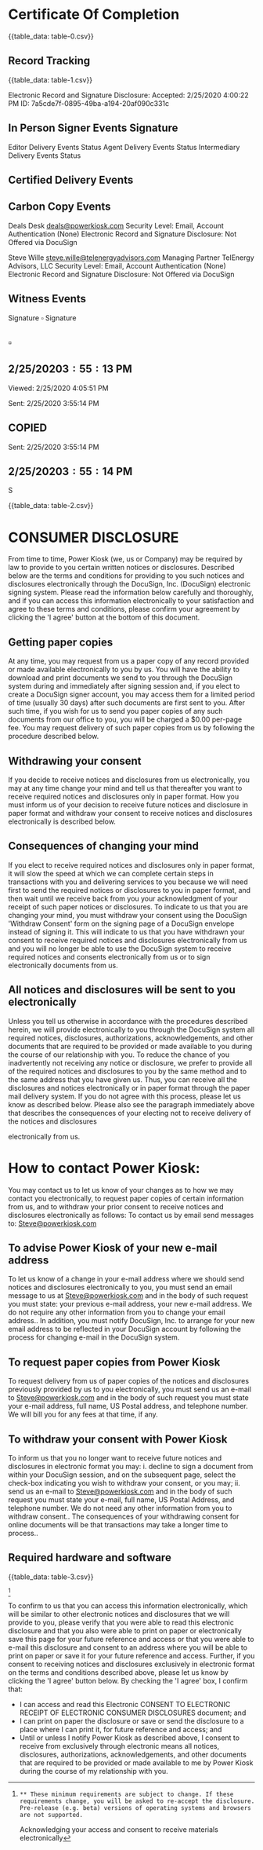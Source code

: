 # Certificate Of Completion 

{{table_data: table-0.csv}}

## Record Tracking

{{table_data: table-1.csv}}

Electronic Record and Signature Disclosure: Accepted: 2/25/2020 4:00:22 PM
ID: 7a5cde7f-0895-49ba-a194-20af090c331c

## In Person Signer Events Signature

Editor Delivery Events Status
Agent Delivery Events Status
Intermediary Delivery Events Status

## Certified Delivery Events

## Carbon Copy Events

Deals Desk deals@powerkiosk.com
Security Level: Email, Account Authentication (None)
Electronic Record and Signature Disclosure: Not Offered via DocuSign

Steve Wille
steve.wille@telenergyadvisors.com
Managing Partner
TelEnergy Advisors, LLC
Security Level: Email, Account Authentication (None)
Electronic Record and Signature Disclosure: Not Offered via DocuSign

## Witness Events

Signature
$\square$
Signature

## $\square$

## $2 / 25 / 20203: 55: 13$ PM

Viewed: 2/25/2020 4:05:51 PM

Sent: 2/25/2020 3:55:14 PM

## COPIED

Sent: 2/25/2020 3:55:14 PM

## $2 / 25 / 20203: 55: 14$ PM

S

{{table_data: table-2.csv}}

# CONSUMER DISCLOSURE 

From time to time, Power Kiosk (we, us or Company) may be required by law to provide to you certain written notices or disclosures. Described below are the terms and conditions for providing to you such notices and disclosures electronically through the DocuSign, Inc. (DocuSign) electronic signing system. Please read the information below carefully and thoroughly, and if you can access this information electronically to your satisfaction and agree to these terms and conditions, please confirm your agreement by clicking the 'I agree' button at the bottom of this document.

## Getting paper copies

At any time, you may request from us a paper copy of any record provided or made available electronically to you by us. You will have the ability to download and print documents we send to you through the DocuSign system during and immediately after signing session and, if you elect to create a DocuSign signer account, you may access them for a limited period of time (usually 30 days) after such documents are first sent to you. After such time, if you wish for us to send you paper copies of any such documents from our office to you, you will be charged a $\$ 0.00$ per-page fee. You may request delivery of such paper copies from us by following the procedure described below.

## Withdrawing your consent

If you decide to receive notices and disclosures from us electronically, you may at any time change your mind and tell us that thereafter you want to receive required notices and disclosures only in paper format. How you must inform us of your decision to receive future notices and disclosure in paper format and withdraw your consent to receive notices and disclosures electronically is described below.

## Consequences of changing your mind

If you elect to receive required notices and disclosures only in paper format, it will slow the speed at which we can complete certain steps in transactions with you and delivering services to you because we will need first to send the required notices or disclosures to you in paper format, and then wait until we receive back from you your acknowledgment of your receipt of such paper notices or disclosures. To indicate to us that you are changing your mind, you must withdraw your consent using the DocuSign 'Withdraw Consent' form on the signing page of a DocuSign envelope instead of signing it. This will indicate to us that you have withdrawn your consent to receive required notices and disclosures electronically from us and you will no longer be able to use the DocuSign system to receive required notices and consents electronically from us or to sign electronically documents from us.

## All notices and disclosures will be sent to you electronically

Unless you tell us otherwise in accordance with the procedures described herein, we will provide electronically to you through the DocuSign system all required notices, disclosures, authorizations, acknowledgements, and other documents that are required to be provided or made available to you during the course of our relationship with you. To reduce the chance of you inadvertently not receiving any notice or disclosure, we prefer to provide all of the required notices and disclosures to you by the same method and to the same address that you have given us. Thus, you can receive all the disclosures and notices electronically or in paper format through the paper mail delivery system. If you do not agree with this process, please let us know as described below. Please also see the paragraph immediately above that describes the consequences of your electing not to receive delivery of the notices and disclosures

electronically from us.

# How to contact Power Kiosk: 

You may contact us to let us know of your changes as to how we may contact you electronically, to request paper copies of certain information from us, and to withdraw your prior consent to receive notices and disclosures electronically as follows:
To contact us by email send messages to: Steve@powerkiosk.com

## To advise Power Kiosk of your new e-mail address

To let us know of a change in your e-mail address where we should send notices and disclosures electronically to you, you must send an email message to us at Steve@powerkiosk.com and in the body of such request you must state: your previous e-mail address, your new e-mail address. We do not require any other information from you to change your email address..
In addition, you must notify DocuSign, Inc. to arrange for your new email address to be reflected in your DocuSign account by following the process for changing e-mail in the DocuSign system.

## To request paper copies from Power Kiosk

To request delivery from us of paper copies of the notices and disclosures previously provided by us to you electronically, you must send us an e-mail to Steve@powerkiosk.com and in the body of such request you must state your e-mail address, full name, US Postal address, and telephone number. We will bill you for any fees at that time, if any.

## To withdraw your consent with Power Kiosk

To inform us that you no longer want to receive future notices and disclosures in electronic format you may:
i. decline to sign a document from within your DocuSign session, and on the subsequent page, select the check-box indicating you wish to withdraw your consent, or you may; ii. send us an e-mail to Steve@powerkiosk.com and in the body of such request you must state your e-mail, full name, US Postal Address, and telephone number. We do not need any other information from you to withdraw consent.. The consequences of your withdrawing consent for online documents will be that transactions may take a longer time to process..

## Required hardware and software

{{table_data: table-3.csv}}

[^0]
[^0]:    ** These minimum requirements are subject to change. If these requirements change, you will be asked to re-accept the disclosure. Pre-release (e.g. beta) versions of operating systems and browsers are not supported.
    Acknowledging your access and consent to receive materials electronically

To confirm to us that you can access this information electronically, which will be similar to other electronic notices and disclosures that we will provide to you, please verify that you were able to read this electronic disclosure and that you also were able to print on paper or electronically save this page for your future reference and access or that you were able to e-mail this disclosure and consent to an address where you will be able to print on paper or save it for your future reference and access. Further, if you consent to receiving notices and disclosures exclusively in electronic format on the terms and conditions described above, please let us know by clicking the 'I agree' button below.
By checking the 'I agree' box, I confirm that:

- I can access and read this Electronic CONSENT TO ELECTRONIC RECEIPT OF ELECTRONIC CONSUMER DISCLOSURES document; and
- I can print on paper the disclosure or save or send the disclosure to a place where I can print it, for future reference and access; and
- Until or unless I notify Power Kiosk as described above, I consent to receive from exclusively through electronic means all notices, disclosures, authorizations, acknowledgements, and other documents that are required to be provided or made available to me by Power Kiosk during the course of my relationship with you.
